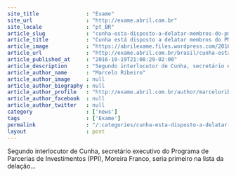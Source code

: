 ```yaml
---
site_title               : "Exame"
site_url                 : "http://exame.abril.com.br"
site_locale              : "pt_BR"
article_slug             : "cunha-esta-disposto-a-delatar-membros-do-pmdb-diz-fonte"
article_title            : "Cunha está disposto a delatar membros do PMDB, diz fonte"
article_image            : "https://abrilexame.files.wordpress.com/2016/10/original_eduardo-cunha18.jpg?quality=70&strip=all&w=960"
article_url              : "http://exame.abril.com.br/brasil/cunha-esta-disposto-a-delatar-membros-do-pmdb-diz-fonte/"
article_published_at     : "2016-10-19T21:08:29-02:00"
article_description      : "Segundo interlocutor de Cunha, secretário executivo do Programa de Parcerias de Investimentos (PPI), Moreira Franco, seria primeiro na lista da delação..."
article_author_name      : "Marcelo Ribeiro"
article_author_image     : null
article_author_biography : null
article_author_profile   : "http://exame.abril.com.br/author/marceloribeirosilva/"
article_author_facebook  : null
article_author_twitter   : null
category                 : ['news']
tags                     : ['Exame']
permalink                : "/:categories/cunha-esta-disposto-a-delatar-membros-do-pmdb-diz-fonte/"
layout                   : post
---
```


Segundo interlocutor de Cunha, secretário executivo do Programa de Parcerias de Investimentos (PPI), Moreira Franco, seria primeiro na lista da delação...
